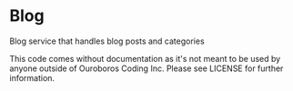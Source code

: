# Blog

Blog service that handles blog posts and categories

This code comes without documentation as it's not meant to be used by anyone
outside of Ouroboros Coding Inc. Please see LICENSE for further information.